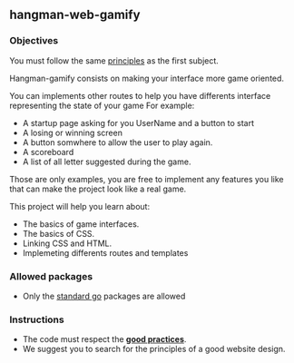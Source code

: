 ## hangman-web-gamify

### Objectives

You must follow the same [principles]() as the first subject.

Hangman-gamify consists on making your interface more game oriented.

You can implements other routes to help you have differents interface representing the state of your game
For example:

- A startup page asking for you UserName and a button to start
- A losing or winning screen
- A button somwhere to allow the user to play again.
- A scoreboard
- A list of all letter suggested during the game.

Those are only examples, you are free to implement any features you like that can make the project look like a real game.

This project will help you learn about:

- The basics of game interfaces.
- The basics of CSS.
- Linking CSS and HTML.
- Implemeting differents routes and templates


### Allowed packages

- Only the [standard go](https://golang.org/pkg/) packages are allowed

### Instructions

- The code must respect the [**good practices**](https://public.01-edu.org/subjects/good-practices/).
- We suggest you to search for the principles of a good website design.
